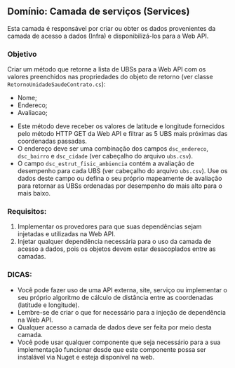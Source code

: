﻿## Domínio: Camada de serviços (Services)

Esta camada é responsável por criar ou obter os dados provenientes da camada de acesso a dados (Infra) e disponibilizá-los para a Web API.

### Objetivo

Criar um método que retorne a lista de UBSs para a Web API com os valores preenchidos nas propriedades do objeto de retorno (ver classe `RetornoUnidadeSaudeContrato.cs`): 

* Nome; 
* Endereco;
* Avaliacao;

- Este método deve receber os valores de latitude e longitude fornecidos pelo método HTTP GET da Web API e filtrar as 5 UBS mais próximas das coordenadas passadas.
- O endereço deve ser uma combinação dos campos `dsc_endereco`, `dsc_bairro` e `dsc_cidade` (ver cabeçalho do arquivo `ubs.csv`).
- O campo `dsc_estrut_fisic_ambiencia` contém a avaliação de desempenho para cada UBS (ver cabeçalho do arquivo `ubs.csv`). Use os dados deste campo ou defina o seu próprio mapeamente de avaliação para retornar as UBSs ordenadas por desempenho do mais alto para o mais baixo.

### Requisitos:

1. Implementar os provedores para que suas dependências sejam injetadas e utilizadas na Web API.
2. Injetar qualquer dependência necessária para o uso da camada de acesso a dados, pois os objetos devem estar desacoplados entre as camadas.

### DICAS:

- Você pode fazer uso de uma API externa, site, serviço ou implementar o seu próprio algoritmo de cálculo de distância entre as coordenadas (latitude e longitude).
- Lembre-se de criar o que for necessário para a injeção de dependência na Web API.
- Qualquer acesso a camada de dados deve ser feita por meio desta camada.
- Você pode usar qualquer componente que seja necessário para a sua implementação funcionar desde que este componente possa ser instalável via Nuget e esteja disponível na web.